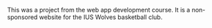 This was a project from the web app development course. It is a non-sponsored website for the IUS Wolves basketball club. 
